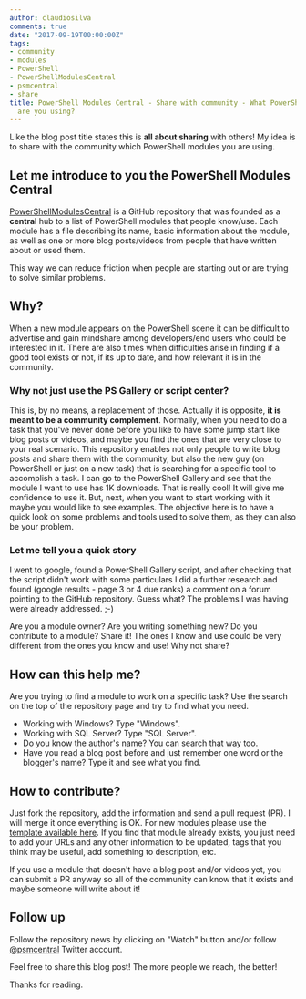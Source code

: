 ```yaml
---
author: claudiosilva
comments: true
date: "2017-09-19T00:00:00Z"
tags:
- community
- modules
- PowerShell
- PowerShellModulesCentral
- psmcentral
- share
title: PowerShell Modules Central - Share with community - What PowerShell modules
  are you using?
---
```

Like the blog post title states this is **all about sharing** with others! My idea is to share with the community which PowerShell modules you are using.

## Let me introduce to you the PowerShell Modules Central

[PowerShellModulesCentral](https://github.com/ClaudioESSilva/PowerShellModulesCentral) is a GitHub repository that was founded as a **central** hub to a list of PowerShell modules that people know/use. Each module has a file describing its name, basic information about the module, as well as one or more blog posts/videos from people that have written about or used them.

This way we can reduce friction when people are starting out or are trying to solve similar problems.

## Why?

When a new module appears on the PowerShell scene it can be difficult to advertise and gain mindshare among developers/end users who could be interested in it. There are also times when difficulties arise in finding if a good tool exists or not, if its up to date, and how relevant it is in the community.

### Why not just use the PS Gallery or script center?

This is, by no means, a replacement of those. Actually it is opposite, **it is meant to be a community complement**. Normally, when you need to do a task that you've never done before you like to have some jump start like blog posts or videos, and maybe you find the ones that are very close to your real scenario.
This repository enables not only people to write blog posts and share them with the community, but also the new guy (on PowerShell or just on a new task) that is searching for a specific tool to accomplish a task.
I can go to the PowerShell Gallery and see that the module I want to use has 1K downloads. That is really cool! It will give me confidence to use it. But, next, when you want to start working with it maybe you would like to see examples. The objective here is to have a quick look on some problems and tools used to solve them, as they can also be your problem.

### Let me tell you a quick story

I went to google, found a PowerShell Gallery script, and after checking that the script didn't work with some particulars I did a further research and found (google results - page 3 or 4 due ranks) a comment on a forum pointing to the GitHub repository. Guess what? The problems I was having were already addressed. ;-)

Are you a module owner? Are you writing something new? Do you contribute to a module? Share it! The ones I know and use could be very different from the ones you know and use! Why not share?

## How can this help me?

Are you trying to find a module to work on a specific task? Use the search on the top of the repository page and try to find what you need.

* Working with Windows? Type "Windows".
* Working with SQL Server? Type "SQL Server".
* Do you know the author's name? You can search that way too.
* Have you read a blog post before and just remember one word or the blogger's name? Type it and see what you find.

## How to contribute?

Just fork the repository, add the information and send a pull request (PR). I will merge it once everything is OK.
For new modules please use the [template available here](https://github.com/ClaudioESSilva/PowerShellModulesCentral/blob/master/.github/template.md). If you find that module already exists, you just need to add your URLs and any other information to be updated, tags that you think may be useful, add something to description, etc.

If you use a module that doesn't have a blog post and/or videos yet, you can submit a PR anyway so all of the community can know that it exists and maybe someone will write about it!

## Follow up

Follow the repository news by clicking on "Watch" button and/or follow [@psmcentral](https://twitter.com/psmcentral) Twitter account.

Feel free to share this blog post! The more people we reach, the better!

Thanks for reading.

